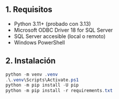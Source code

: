 ## 1. Requisitos
- Python 3.11+ (probado con 3.13)
- Microsoft ODBC Driver 18 for SQL Server
- SQL Server accesible (local o remoto)
- Windows PowerShell

## 2. Instalación
```powershell
python -m venv .venv
.\.venv\Scripts\Activate.ps1
python -m pip install -U pip
python -m pip install -r requirements.txt
